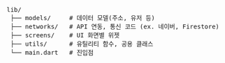 <pre>
lib/
 ├── models/     # 데이터 모델(주소, 유저 등)
 ├── networks/   # API 연동, 통신 코드 (ex. 네이버, Firestore)
 ├── screens/    # UI 화면별 위젯
 ├── utils/      # 유틸리티 함수, 공용 클래스
 └── main.dart   # 진입점
</pre>
